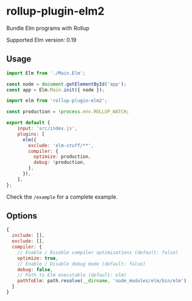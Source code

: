 # rollup-plugin-elm2

Bundle Elm programs with Rollup

Supported Elm version: 0.19

## Usage

```javascript
import Elm from './Main.Elm';

const node = document.getElementById('app');
const app = Elm.Main.init({ node });
```

```javascript
import elm from 'rollup-plugin-elm2';

const production = !process.env.ROLLUP_WATCH;

export default {
    input: 'src/index.js',
    plugins: [
      elm({
        exclude: 'elm-stuff/**',
        compiler: {
          optimize: production,
          debug: !production,
        },
      }),
    ],
};
```

Check the `/example` for a complete example.

## Options

```javascript
{
  include: [],
  exclude: [],
  compiler: {
    // Enable / Disable compiler optimizations (default: false)
    optimize: true,
    // Enable / Disable debug mode (default: false)
    debug: false,
    // Path to Elm executable (default: elm)
    pathToElm: path.resolve(__dirname, 'node_modules/elm/bin/elm')
  }
}
```
